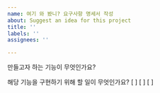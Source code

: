 ```yaml
---
name: 여기 와 봤니? 요구사항 명세서 작성
about: Suggest an idea for this project
title: ''
labels: ''
assignees: ''

---
```


만들고자 하는 기능이 무엇인가요?

해당 기능을 구현하기 위해 할 일이 무엇인가요?
[ ]
[ ]
[ ]
